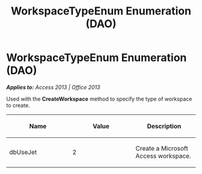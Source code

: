 ﻿---
title: WorkspaceTypeEnum Enumeration (DAO)
TOCTitle: WorkspaceTypeEnum Enumeration
ms:assetid: c660a0a9-b0ae-a7be-5635-761d3a05a4ef
ms:mtpsurl: https://msdn.microsoft.com/en-us/library/Ff823134(v=office.15)
ms:contentKeyID: 48547625
ms.date: 09/18/2015
mtps_version: v=office.15
---

# WorkspaceTypeEnum Enumeration (DAO)


_**Applies to:** Access 2013 | Office 2013_

Used with the **CreateWorkspace** method to specify the type of workspace to create.

<table>
<colgroup>
<col style="width: 33%" />
<col style="width: 33%" />
<col style="width: 33%" />
</colgroup>
<thead>
<tr class="header">
<th><p>Name</p></th>
<th><p>Value</p></th>
<th><p>Description</p></th>
</tr>
</thead>
<tbody>
<tr class="odd">
<td><p>dbUseJet</p></td>
<td><p>2</p></td>
<td><p>Create a Microsoft Access workspace.</p></td>
</tr>
</tbody>
</table>

